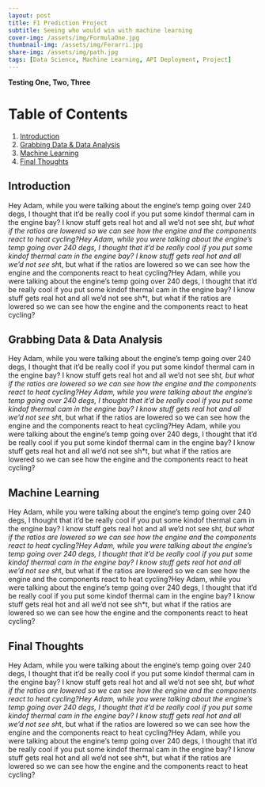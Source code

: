 ```yaml
---
layout: post
title: F1 Prediction Project
subtitle: Seeing who would win with machine learning
cover-img: /assets/img/FormulaOne.jpg
thumbnail-img: /assets/img/Ferarri.jpg
share-img: /assets/img/path.jpg
tags: [Data Science, Machine Learning, API Deployment, Project]
---
```

**Testing One, Two, Three**

# Table of Contents
1. [Introduction](#introduction)
2. [Grabbing Data & Data Analysis](#grabbing-data-&-data-analysis)
3. [Machine Learning](#machine-learning)
4. [Final Thoughts](#final-thoughts)

## Introduction
Hey Adam, while you were talking about the engine’s temp going over 240 degs, I thought that it’d be really cool if you put some kindof thermal cam in the engine bay? I know stuff gets real hot and all we’d not see sh*t, but what if the ratios are lowered so we can see how the engine and the components react to heat cycling?Hey Adam, while you were talking about the engine’s temp going over 240 degs, I thought that it’d be really cool if you put some kindof thermal cam in the engine bay? I know stuff gets real hot and all we’d not see sh*t, but what if the ratios are lowered so we can see how the engine and the components react to heat cycling?Hey Adam, while you were talking about the engine’s temp going over 240 degs, I thought that it’d be really cool if you put some kindof thermal cam in the engine bay? I know stuff gets real hot and all we’d not see sh*t, but what if the ratios are lowered so we can see how the engine and the components react to heat cycling?
## Grabbing Data & Data Analysis
Hey Adam, while you were talking about the engine’s temp going over 240 degs, I thought that it’d be really cool if you put some kindof thermal cam in the engine bay? I know stuff gets real hot and all we’d not see sh*t, but what if the ratios are lowered so we can see how the engine and the components react to heat cycling?Hey Adam, while you were talking about the engine’s temp going over 240 degs, I thought that it’d be really cool if you put some kindof thermal cam in the engine bay? I know stuff gets real hot and all we’d not see sh*t, but what if the ratios are lowered so we can see how the engine and the components react to heat cycling?Hey Adam, while you were talking about the engine’s temp going over 240 degs, I thought that it’d be really cool if you put some kindof thermal cam in the engine bay? I know stuff gets real hot and all we’d not see sh*t, but what if the ratios are lowered so we can see how the engine and the components react to heat cycling?
## Machine Learning
Hey Adam, while you were talking about the engine’s temp going over 240 degs, I thought that it’d be really cool if you put some kindof thermal cam in the engine bay? I know stuff gets real hot and all we’d not see sh*t, but what if the ratios are lowered so we can see how the engine and the components react to heat cycling?Hey Adam, while you were talking about the engine’s temp going over 240 degs, I thought that it’d be really cool if you put some kindof thermal cam in the engine bay? I know stuff gets real hot and all we’d not see sh*t, but what if the ratios are lowered so we can see how the engine and the components react to heat cycling?Hey Adam, while you were talking about the engine’s temp going over 240 degs, I thought that it’d be really cool if you put some kindof thermal cam in the engine bay? I know stuff gets real hot and all we’d not see sh*t, but what if the ratios are lowered so we can see how the engine and the components react to heat cycling?
## Final Thoughts
Hey Adam, while you were talking about the engine’s temp going over 240 degs, I thought that it’d be really cool if you put some kindof thermal cam in the engine bay? I know stuff gets real hot and all we’d not see sh*t, but what if the ratios are lowered so we can see how the engine and the components react to heat cycling?Hey Adam, while you were talking about the engine’s temp going over 240 degs, I thought that it’d be really cool if you put some kindof thermal cam in the engine bay? I know stuff gets real hot and all we’d not see sh*t, but what if the ratios are lowered so we can see how the engine and the components react to heat cycling?Hey Adam, while you were talking about the engine’s temp going over 240 degs, I thought that it’d be really cool if you put some kindof thermal cam in the engine bay? I know stuff gets real hot and all we’d not see sh*t, but what if the ratios are lowered so we can see how the engine and the components react to heat cycling?



